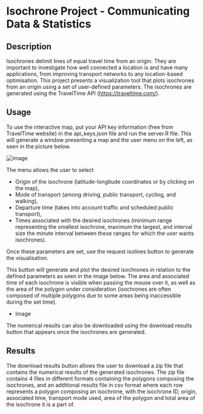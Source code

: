 # Isochrone Project - Communicating Data & Statistics

## Description

Isochrones delimit lines of equal travel time from an origin. They are important to investigate how well connected a location is and have many applications, from improving transport networks to any location-based optimisation. This project presents a visualization tool that plots isochrones from an origin using a set of user-defined parameters. The isochrones are generated using the TravelTime API (https://traveltime.com/). 


## Usage
To use the interactive map, put your API key information (free from TravelTime website) in the api_keys.json file and run the server.R file. This will generate a window presenting a map and the user menu on the left, as seen in the picture below. 

![image](https://user-images.githubusercontent.com/73693706/220354645-8d04dccf-9ca8-4e46-a2bc-ffa989b5252c.png)


The menu allows the user to select 
- Origin of the isochrone (latitude-longitude coordinates or by clicking on the map), 
- Mode of transport (among driving, public transport, cycling, and walking),
- Departure time (takes into account traffic and scheduled public transport), 
- Times associated with the desired isochrones (minimum range representing the smallest isochrone, maximum the largest, and interval size the minute interval between these ranges for which the user wants isochrones). 

Once these parameters are set, use the request isolines button to generate the visualisation.

This button will generate and plot the desired isochrones in relation to the defined parameters as seen in the image below. The area and associated time of each isochrone is visible when passing the mouse over it, as well as the area of the polygon under consideration (isochrones are often composed of multiple polygons due to some areas being inaccessible during the set time).

- Image

The numerical results can also be downloaded using the download results button that appears once the isochrones are generated. 


## Results

The download results button allows the user to download a zip file that contains the numerical results of the generated isochrones. The zip file contains 4 files in different formats containing the polygons composing the isochrones, and an additional results file in csv format where each row represents a polygon composing an isochrone, with the isochrone ID, origin, associated time, transport mode used, area of the polygon and total area of the isochrone it is a part of.




